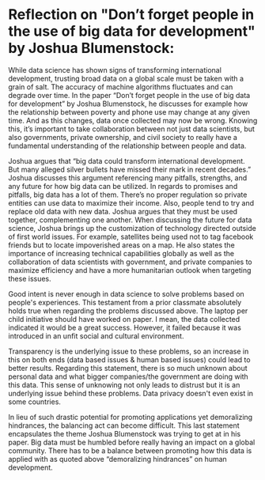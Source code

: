 # Reflection on "Don’t forget people in the use of big data for development" by Joshua Blumenstock:

   While data science has shown signs of transforming international development, trusting broad data on a global scale must be taken with a grain of salt.
The accuracy of machine algorithms fluctuates and can degrade over time. In the paper “Don’t forget people in the use of big data for development” by Joshua
Blumenstock, he discusses for example how the relationship between poverty and phone use may change at any given time. And as this changes, data once collected may
now be wrong. Knowing this, it’s important to take collaboration between not just data scientists, but also governments, private ownership, and civil society to
really have a fundamental understanding of the relationship between people and data.

   Joshua argues that “big data could transform international development. But many alleged silver bullets have missed their mark in recent decades.” Joshua
discusses this argument referencing many pitfalls, strengths, and any future for how big data can be utilized. In regards to promises and pitfalls, big data has a
lot of them. There’s no proper regulation so private entities can use data to maximize their income. Also, people tend to try and replace old data with new data.
Joshua argues that they must be used together, complementing one another. When discussing the future for data science, Joshua brings up the customization of
technology directed outside of first world issues. For example, satellites being used not to tag facebook friends but to locate impoverished areas on a map. He also 
states the importance of increasing technical capabilities globally as well as the collaboration of data scientists with government, and private companies to
maximize efficiency and have a more humanitarian outlook when targeting these issues. 

   Good intent is never enough in data science to solve problems based on people's experiences. This testament from a prior classmate absolutely holds true
when regarding the problems discussed above. The laptop per child initiative should have worked on paper. I mean, the data collected indicated it would be a great
success. However, it failed because it was introduced in an unfit social and cultural environment. 

   Transparency is the underlying issue to these problems, so an increase in this on both ends (data based issues & human based issues) could lead to better
results. Regarding this statement, there is so much unknown about personal data and what bigger companies/the government are doing with this data. This sense of
unknowing not only leads to distrust but it is an underlying issue behind these problems. Data privacy doesn't even exist in some countries. 

   In lieu of such drastic potential for promoting applications yet demoralizing hindrances, the balancing act can become difficult. This last statement
encapsulates the theme Joshua Blumenstock was trying to get at in his paper. Big data must be humbled before really having an impact on a global community. There
has to be a balance between promoting how this data is applied with as quoted above “demoralizing hindrances” on human development.
